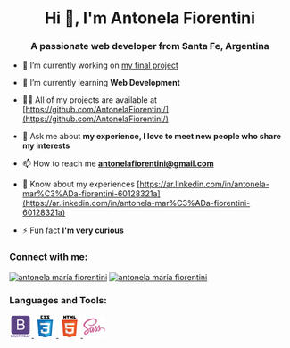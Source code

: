 <h1 align="center">Hi 👋, I'm Antonela Fiorentini</h1>
<h3 align="center">A passionate web developer from Santa Fe, Argentina</h3>

- 🔭 I’m currently working on [my final project](https://github.com/AntonelaFiorentini/IDEAFIORENTINI)

- 🌱 I’m currently learning **Web Development**

- 👨‍💻 All of my projects are available at [https://github.com/AntonelaFiorentini/](https://github.com/AntonelaFiorentini/)

- 💬 Ask me about **my experience, I love to meet new people who share my interests**

- 📫 How to reach me **antonelafiorentini@gmail.com**

- 📄 Know about my experiences [https://ar.linkedin.com/in/antonela-mar%C3%ADa-fiorentini-60128321a](https://ar.linkedin.com/in/antonela-mar%C3%ADa-fiorentini-60128321a)

- ⚡ Fun fact **I'm very curious**

<h3 align="left">Connect with me:</h3>
<p align="left">
<a href="https://linkedin.com/in/antonela maría fiorentini" target="blank"><img align="center" src="https://raw.githubusercontent.com/rahuldkjain/github-profile-readme-generator/master/src/images/icons/Social/linked-in-alt.svg" alt="antonela maría fiorentini" height="30" width="40" /></a>
<a href="https://fb.com/antonela maría fiorentini" target="blank"><img align="center" src="https://raw.githubusercontent.com/rahuldkjain/github-profile-readme-generator/master/src/images/icons/Social/facebook.svg" alt="antonela maría fiorentini" height="30" width="40" /></a>
</p>

<h3 align="left">Languages and Tools:</h3>
<p align="left"> <a href="https://getbootstrap.com" target="_blank"> <img src="https://raw.githubusercontent.com/devicons/devicon/master/icons/bootstrap/bootstrap-plain-wordmark.svg" alt="bootstrap" width="40" height="40"/> </a> <a href="https://www.w3schools.com/css/" target="_blank"> <img src="https://raw.githubusercontent.com/devicons/devicon/master/icons/css3/css3-original-wordmark.svg" alt="css3" width="40" height="40"/> </a> <a href="https://www.w3.org/html/" target="_blank"> <img src="https://raw.githubusercontent.com/devicons/devicon/master/icons/html5/html5-original-wordmark.svg" alt="html5" width="40" height="40"/> </a> <a href="https://sass-lang.com" target="_blank"> <img src="https://raw.githubusercontent.com/devicons/devicon/master/icons/sass/sass-original.svg" alt="sass" width="40" height="40"/> </a> </p>

